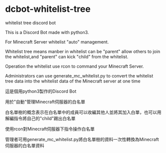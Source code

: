 # dcbot-whitelist-tree
whitelist tree discord bot

This is a Discord Bot made with python3.

For Minecraft Server whitelist "auto" management.

Whitelist tree means manber in whitelist can be "parent" allow others to join the whitelist,and "parent" can kick "child" from the whitelist.

Operation the whitelist use rcon to command your Minecraft Server.

Administrators can use generate_mc_whitelist.py to convert the whitelist tree data into the whitelist data of the Minecraft server at one time




這是個用python3製作的Discord Bot

用於"自動"管理Minecraft伺服器的白名單

白名單樹的概念表示在白名單中的成員可以收編其他人並將其加入白單，也可以用解編指令將自己的"child"踢出白名單

使用rcon對Minecraft伺服器下指令操作白名單

管理者可用generate_mc_whitelist.py將白名單樹的資料一次性轉換為Minecraft伺服器的白名單資料